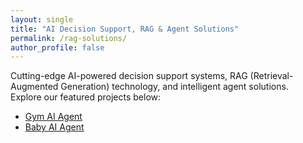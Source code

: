 ```yaml
---
layout: single
title: "AI Decision Support, RAG & Agent Solutions"
permalink: /rag-solutions/
author_profile: false
---
```


Cutting-edge AI-powered decision support systems, RAG (Retrieval-Augmented Generation) technology, and intelligent agent solutions.  
Explore our featured projects below:

- [Gym AI Agent](/zoli-blog/gym-ai-agent/)
- [Baby AI Agent](/zoli-blog/baby-ai-agent/)
